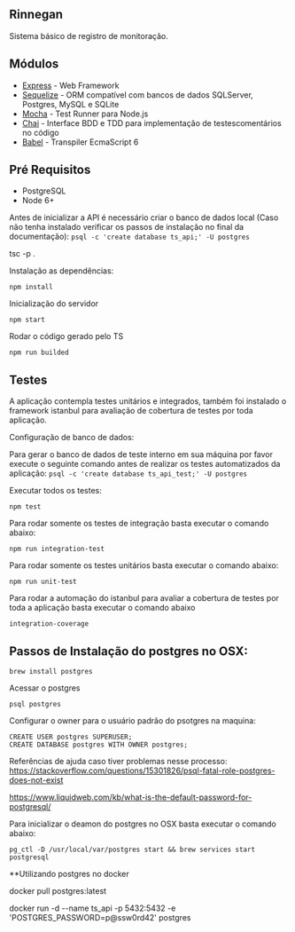 
## Rinnegan

Sistema básico de registro de monitoração.


## Módulos

* [Express](http://expressjs.com/) - Web Framework
* [Sequelize](http://docs.sequelizejs.com/en/latest/) - ORM compatível com bancos de dados SQLServer, Postgres, MySQL e SQLite
* [Mocha](https://mochajs.org/) - Test Runner para Node.js
* [Chai](http://chaijs.com/) - Interface BDD e TDD para implementação de testescomentários no código
* [Babel](https://babeljs.io/) - Transpiler EcmaScript 6


## Pré Requisitos
* PostgreSQL
* Node 6+


Antes de inicializar a API é necessário criar o banco de dados local (Caso não tenha instalado verificar os passos de instalação no final da documentação):
```psql -c 'create database ts_api;' -U postgres```

tsc -p .

Instalação as dependências:
```
npm install
```

Inicialização do servidor
```
npm start
```

Rodar o código gerado pelo TS
```
npm run builded
```

## Testes

A aplicação contempla testes unitários e integrados, também foi instalado o framework istanbul para avaliação de cobertura de testes por toda aplicação.

Configuração de banco de dados:

Para gerar o banco de dados de teste interno em sua máquina por favor execute o seguinte comando antes de realizar os testes automatizados da aplicação:
```psql -c 'create database ts_api_test;' -U postgres```

Executar todos os testes:
```
npm test
```

Para rodar somente os testes de integração basta executar o comando abaixo:
```
npm run integration-test
```

Para rodar somente os testes unitários basta executar o comando abaixo:
```
npm run unit-test
```

Para rodar a automação do istanbul para avaliar a cobertura de testes por toda a aplicação basta executar o comando abaixo
```
integration-coverage
```



## Passos de Instalação do postgres no OSX:

```
brew install postgres
```

Acessar o postgres
``` 
psql postgres
```

Configurar o owner para o usuário padrão do psotgres na maquina:

```
CREATE USER postgres SUPERUSER;
CREATE DATABASE postgres WITH OWNER postgres;
```

Referências de ajuda caso tiver problemas nesse processo:
https://stackoverflow.com/questions/15301826/psql-fatal-role-postgres-does-not-exist

https://www.liquidweb.com/kb/what-is-the-default-password-for-postgresql/

Para inicializar o deamon do postgres no OSX basta executar o comando abaixo:
```
pg_ctl -D /usr/local/var/postgres start && brew services start postgresql
```

**Utilizando postgres no docker

docker pull postgres:latest

docker run -d --name ts_api -p 5432:5432 -e 'POSTGRES_PASSWORD=p@ssw0rd42' postgres

